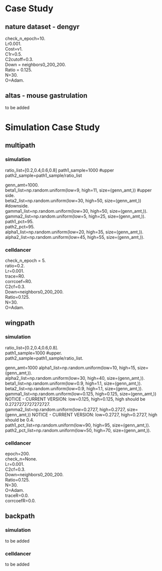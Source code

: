 # Case Study
## nature dataset - dengyr
check_n_epoch=10.  
Lr0.001.  
Cost=v1.  
C1r=0.5.  
C2cutoff=0.3.  
Down = neighbors0_200_200.  
Ratio = 0.125.  
N=30.  
O=Adam.  

## altas - mouse gastrulation
to be added

# Simulation Case Study

## multipath
### simulation
ratio_list=[0.2,0.4,0.6,0.8]
path1_sample=1000 #upper
path2_sample=path1_sample/ratio_list

genn_amt=1000.  
beta1_list=np.random.uniform(low=9, high=11, size=(genn_amt,)) #upper side.  
beta2_list=np.random.uniform(low=30, high=50, size=(genn_amt,)) #downside.  
gamma1_list=np.random.uniform(low=30, high=50, size=(genn_amt,)).  
gamma2_list=np.random.uniform(low=5, high=25, size=(genn_amt,)).  
path1_pct=95.  
path2_pct=95.  
alpha1_list=np.random.uniform(low=20, high=35, size=(genn_amt,)).  
alpha2_list=np.random.uniform(low=45, high=55, size=(genn_amt,)).  

### celldancer
check_n_epoch = 5.  
ratio=0.2.  
Lr=0.001.  
trace=R0.  
corrcoef=R0.  
C2cf=0.3.  
Down=neighbors0_200_200.  
Ratio=0.125.  
N=30.  
O=Adam.  

## wingpath
### simulation

ratio_list=[0.2,0.4,0.6,0.8].  
path1_sample=1000 #upper.  
path2_sample=path1_sample/ratio_list.  

genn_amt=1000
alpha1_list=np.random.uniform(low=10, high=15, size=(genn_amt,)).  
alpha2_list=np.random.uniform(low=30, high=40, size=(genn_amt,)).  
beta1_list=np.random.uniform(low=0.9, high=1.1, size=(genn_amt,)).   
beta2_list=np.random.uniform(low=0.9, high=1.1, size=(genn_amt,)).  
gamma1_list=np.random.uniform(low=0.125, high=0.125, size=(genn_amt,)) NOTICE - CURRENT VERSION: low=0.125, high=0.125, high should be 0.2727272727272727.  
gamma2_list=np.random.uniform(low=0.2727, high=0.2727, size=(genn_amt,)) NOTICE - CURRENT VERSION: low=0.2727, high=0.2727, high should be 0.4.  
path1_pct_list=np.random.uniform(low=90, high=95, size=(genn_amt,)).  
path2_pct_list=np.random.uniform(low=50, high=70, size=(genn_amt,)).  

### celldancer
epoch=200.  
check_n=None.  
Lr=0.001.  
C2cf=0.3.  
Down=neighbors0_200_200.  
Ratio=0.125.  
N=30.  
O=Adam.  
traceR=0.0.  
corrcoefR=0.0.  

## backpath
### simulation
to be added
### celldancer
to be added
